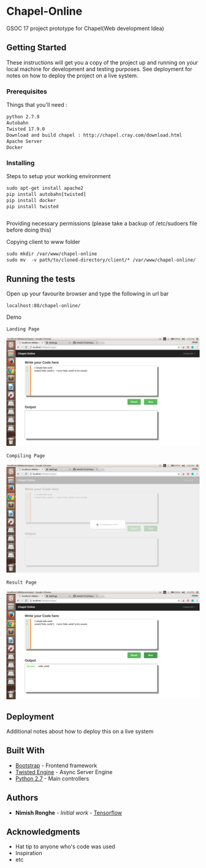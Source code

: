 # Chapel-Online

GSOC 17 project prototype for Chapel(Web development Idea)

## Getting Started

These instructions will get you a copy of the project up and running on your local machine for development and testing purposes. See deployment for notes on how to deploy the project on a live system.

### Prerequisites

Things that you'll need :
```
python 2.7.9
Autobahn
Twisted 17.9.0
Download and build chapel : http://chapel.cray.com/download.html
Apache Server
Docker
```

### Installing

Steps to setup your working environment
```
sudo apt-get install apache2
pip install autobahn[twisted]
pip install docker
pip install twisted
```
```

```
Providing necessary permissions (please take a backup of /etc/sudoers file before doing this)

Copying client to www folder
```
sudo mkdir /var/www/chapel-online
sudo mv  -v path/to/cloned-directory/client/* /var/www/chapel-online/
```
## Running the tests
Open up your favourite browser and type the following in url bar
```
localhost:80/chapel-online/
```
Demo
```
Landing Page
```
![Landing_page](https://github.com/nimish1512/chapel-online/blob/master/landing_page.png)
```
Compiling Page
```
![Compiling_page](compiling.png)
```
Result Page
```
![Output_page](output_page.png)

## Deployment

Additional notes about how to deploy this on a live system

## Built With

* [Bootstrap](http://getbootstrap.com/getting-started/) - Frontend framework 
* [Twisted Engine](https://twistedmatrix.com/) - Async Server Engine
* [Python 2.7](https://python.org) - Main controllers

## Authors

* **Nimish Ronghe** - *Initial work* - [Tensorflow](https://github.com/nimish1512)

## Acknowledgments

* Hat tip to anyone who's code was used
* Inspiration
* etc
